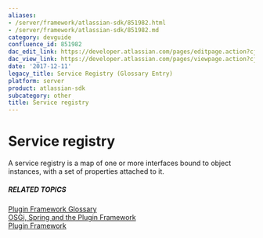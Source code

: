 ```yaml
---
aliases:
- /server/framework/atlassian-sdk/851982.html
- /server/framework/atlassian-sdk/851982.md
category: devguide
confluence_id: 851982
dac_edit_link: https://developer.atlassian.com/pages/editpage.action?cjm=wozere&pageId=851982
dac_view_link: https://developer.atlassian.com/pages/viewpage.action?cjm=wozere&pageId=851982
date: '2017-12-11'
legacy_title: Service Registry (Glossary Entry)
platform: server
product: atlassian-sdk
subcategory: other
title: Service registry
---
```

# Service registry

A service registry is a map of one or more interfaces bound to object instances, with a set of properties attached to it.

##### RELATED TOPICS

[Plugin Framework Glossary](/server/framework/atlassian-sdk/plugin-framework-glossary)  
[OSGi, Spring and the Plugin Framework](/server/framework/atlassian-sdk/osgi-spring-and-the-plugin-framework)  
[Plugin Framework](https://developer.atlassian.com/display/PLUGINFRAMEWORK/Plugin+Framework)



































































































































































































































































































































































